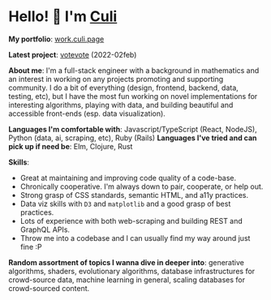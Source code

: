 # Hello! 👋 I'm [Culi](https://culi.page/)

**My portfolio**: [work.culi.page](https://work.culi.page/)

**Latest project**: [votevote](https://votevote.page/) (2022-02feb)

**About me**: I'm a full-stack engineer with a background in mathematics and an interest in working on any projects promoting and supporting community. I do a bit of everything (design, frontend, backend, data, testing, etc), but I have the most fun working on novel implementations for interesting algorithms, playing with data, and building beautiful and accessible front-ends (esp. data visualization).

**Languages I'm comfortable with**: Javascript/TypeScript (React, NodeJS), Python (data, ai, scraping, etc), Ruby (Rails)
**Languages I've tried and can pick up if need be**: Elm, Clojure, Rust

**Skills**: 
- Great at maintaining and improving code quality of a code-base. 
- Chronically cooperative. I'm always down to pair, cooperate, or help out. 
- Strong grasp of CSS standards, semantic HTML, and a11y practices. 
- Data viz skills with `D3` and `matplotlib` and a good grasp of best practices. 
- Lots of experience with both web-scraping and building REST and GraphQL APIs. 
- Throw me into a codebase and I can usually find my way around just fine :P 

**Random assortment of topics I wanna dive in deeper into**: generative algorithms, shaders, evolutionary algorithms, database infrastructures for crowd-source data, machine learning in general, scaling databases for crowd-sourced content. 
